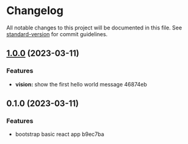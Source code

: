 # Changelog

All notable changes to this project will be documented in this file. See [standard-version](https://github.com/conventional-changelog/standard-version) for commit guidelines.

## [1.0.0](///compare/v0.1.0...v1.0.0) (2023-03-11)


### Features

* **vision:** show the first hello world message 46874eb

## 0.1.0 (2023-03-11)


### Features

* bootstrap basic react app b9ec7ba
